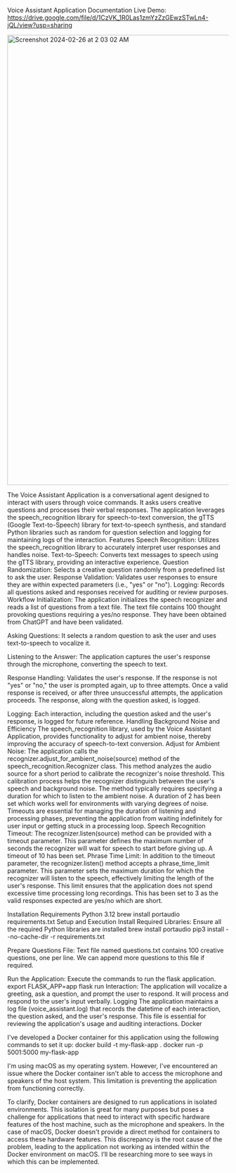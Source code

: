 Voice Assistant Application Documentation
Live Demo: https://drive.google.com/file/d/1CzVK_1R0Las1zmYzZzGEwzSTwLn4-jQL/view?usp=sharing

<img width="1024" alt="Screenshot 2024-02-26 at 2 03 02 AM" src="https://github.com/deepikadasara/Minimal-Voice-Assistant/assets/47112406/64ac60cb-4398-40c9-a8eb-486996537776">


The Voice Assistant Application is a conversational agent designed to interact with users through voice commands. It asks users creative questions and processes their verbal responses. The application leverages the speech_recognition library for speech-to-text conversion, the gTTS (Google Text-to-Speech) library for text-to-speech synthesis, and standard Python libraries such as random for question selection and logging for maintaining logs of the interaction.
Features
Speech Recognition: Utilizes the speech_recognition library to accurately interpret user responses and handles noise.
Text-to-Speech: Converts text messages to speech using the gTTS library, providing an interactive experience.
Question Randomization: Selects a creative question randomly from a predefined list to ask the user.
Response Validation: Validates user responses to ensure they are within expected parameters (i.e., "yes" or "no").
Logging: Records all questions asked and responses received for auditing or review purposes.
Workflow
Initialization: The application initializes the speech recognizer and reads a list of questions from a text file. The text file contains 100 thought provoking questions requiring a yes/no response. They have been obtained from ChatGPT and have been validated.


Asking Questions: It selects a random question to ask the user and uses text-to-speech to vocalize it.


Listening to the Answer: The application captures the user's response through the microphone, converting the speech to text.


Response Handling:
Validates the user's response. If the response is not "yes" or "no," the user is prompted again, up to three attempts.
Once a valid response is received, or after three unsuccessful attempts, the application proceeds.
The response, along with the question asked, is logged.

Logging: Each interaction, including the question asked and the user's response, is logged for future reference.
Handling Background Noise and Efficiency
The speech_recognition library, used by the Voice Assistant Application, provides functionality to adjust for ambient noise, thereby improving the accuracy of speech-to-text conversion.
Adjust for Ambient Noise: The application calls the recognizer.adjust_for_ambient_noise(source) method of the speech_recognition.Recognizer class. This method analyzes the audio source for a short period to calibrate the recognizer's noise threshold. This calibration process helps the recognizer distinguish between the user's speech and background noise.
The method typically requires specifying a duration for which to listen to the ambient noise. A duration of 2 has been set which works well for environments with varying degrees of noise.
Timeouts are essential for managing the duration of listening and processing phases, preventing the application from waiting indefinitely for user input or getting stuck in a processing loop.
Speech Recognition Timeout: The recognizer.listen(source) method can be provided with a timeout parameter. This parameter defines the maximum number of seconds the recognizer will wait for speech to start before giving up. A timeout of 10 has been set.
Phrase Time Limit: In addition to the timeout parameter, the recognizer.listen() method accepts a phrase_time_limit parameter. This parameter sets the maximum duration for which the recognizer will listen to the speech, effectively limiting the length of the user's response. This limit ensures that the application does not spend excessive time processing long recordings. This has been set to 3 as the valid responses expected are yes/no which are short.


Installation Requirements
Python 3.12
brew install portaudio
requirements.txt
Setup and Execution
Install Required Libraries: Ensure all the required Python libraries are installed 
brew install portaudio
pip3 install --no-cache-dir -r requirements.txt


Prepare Questions File: Text file named questions.txt contains 100 creative questions, one per line. We can append more questions to this file if required.

Run the Application: Execute the commands to run the flask application.
export FLASK_APP=app
flask run
Interaction: The application will vocalize a greeting, ask a question, and prompt the user to respond. It will process and respond to the user's input verbally.
Logging
The application maintains a log file (voice_assistant.log) that records the datetime of each interaction, the question asked, and the user's response. This file is essential for reviewing the application's usage and auditing interactions.
Docker

I've developed a Docker container for this application using the following commands to set it up:
docker build -t my-flask-app .
docker run -p 5001:5000 my-flask-app

I'm using macOS as my operating system. However, I've encountered an issue where the Docker container isn't able to access the microphone and speakers of the host system. This limitation is preventing the application from functioning correctly.

To clarify, Docker containers are designed to run applications in isolated environments. This isolation is great for many purposes but poses a challenge for applications that need to interact with specific hardware features of the host machine, such as the microphone and speakers. In the case of macOS, Docker doesn't provide a direct method for containers to access these hardware features. This discrepancy is the root cause of the problem, leading to the application not working as intended within the Docker environment on macOS. I’ll be researching more to see ways in which this can be implemented.

